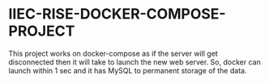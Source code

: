 # IIEC-RISE-DOCKER-COMPOSE-PROJECT
This project works on docker-compose as if the server will get disconnected then it will take to launch the new web server. So, docker can launch within 1 sec and it has MySQL to permanent storage of the data.
